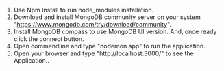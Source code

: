 1. Use Npm Install to run node_modules installation.
2. Download and install MongoDB community server on your system "https://www.mongodb.com/try/download/community".
3. Install MongoDB compass to use MongoDB UI version. And, once ready click the connect button.
4. Open commendline and type "nodemon app" to run the application..
5. Open your browser and type "http://localhost:3000/" to see the Application..
